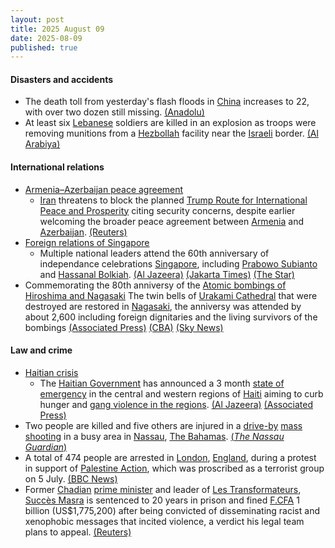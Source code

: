 ```yaml
---
layout: post
title: 2025 August 09
date: 2025-08-09
published: true
---
```



#### Disasters and accidents

* The death toll from yesterday's flash floods in [China](https://en.wikipedia.org/wiki/China "China") increases to 22, with over two dozen still missing. [(Anadolu)](https://www.aa.com.tr/en/asia-pacific/chinas-death-toll-from-heavy-rain-floods-climbs-to-22-plus-over-2-dozen-missing/3655303)
* At least six [Lebanese](https://en.wikipedia.org/wiki/Lebanon "Lebanon") soldiers are killed in an explosion as troops were removing munitions from a [Hezbollah](https://en.wikipedia.org/wiki/Hezbollah "Hezbollah") facility near the [Israeli](https://en.wikipedia.org/wiki/Israel "Israel") border. [(Al Arabiya)](https://english.alarabiya.net/News/middle-east/2025/08/09/munitions-blast-in-hezbollah-site-kills-5-lebanese-troops-military-source-)

#### International relations

* [Armenia–Azerbaijan peace agreement](https://en.wikipedia.org/wiki/Armenia%E2%80%93Azerbaijan_peace_agreement "Armenia–Azerbaijan peace agreement")
  * [Iran](https://en.wikipedia.org/wiki/Iran "Iran") threatens to block the planned [Trump Route for International Peace and Prosperity](https://en.wikipedia.org/wiki/Trump_Route_for_International_Peace_and_Prosperity "Trump Route for International Peace and Prosperity") citing security concerns, despite earlier welcoming the broader peace agreement between [Armenia](https://en.wikipedia.org/wiki/Armenia "Armenia") and [Azerbaijan](https://en.wikipedia.org/wiki/Azerbaijan "Azerbaijan"). [(Reuters)](https://www.reuters.com/world/middle-east/iran-threatens-planned-trump-corridor-envisaged-by-azerbaijan-armenia-peace-deal-2025-08-09/)
* [Foreign relations of Singapore](https://en.wikipedia.org/wiki/Foreign_relations_of_Singapore "Foreign relations of Singapore")
  * Multiple national leaders attend the 60th anniversary of independance celebrations [Singapore](https://en.wikipedia.org/wiki/Singapore "Singapore"), including [Prabowo Subianto](https://en.wikipedia.org/wiki/Prabowo_Subianto "Prabowo Subianto") and [Hassanal Bolkiah](https://en.wikipedia.org/wiki/Hassanal_Bolkiah "Hassanal Bolkiah"). [(Al Jazeera)](https://www.aljazeera.com/news/2025/8/9/singapore-celebrates-success-on-60th-anniversary-but-challenges-loom-ahead) [(Jakarta Times)](https://www.thejakartapost.com/world/2025/08/10/prabowo-joins-singapores-national-day-parade.html) [(The Star)](https://www.thestar.com.my/news/nation/2025/08/09/zahid-arrives-in-singapore-for-the-2025-singapore-national-day-parade)
* Commemorating the 80th anniversy of the [Atomic bombings of Hiroshima and Nagasaki](https://en.wikipedia.org/wiki/Atomic_bombings_of_Hiroshima_and_Nagasaki "Atomic bombings of Hiroshima and Nagasaki") The twin bells of [Urakami Cathedral](https://en.wikipedia.org/wiki/Urakami_Cathedral "Urakami Cathedral") that were destroyed are restored in [Nagasaki](https://en.wikipedia.org/wiki/Nagasaki "Nagasaki"), the anniversy was attended by about 2,600 including foreign dignitaries and the living survivors of the bombings [(Associated Press)](https://apnews.com/article/japan-nagasaki-atomic-bombing-anniversary-wwii-ceremony-409af035fc6ca4834f5102592e8d464b) [(CBA)](https://www.cbc.ca/news/world/japan-hiroshima-80th-anniversary-august-9-1.7605183) [(Sky News)](https://news.sky.com/story/survivors-relatives-pledge-to-make-nagasaki-the-last-ever-atomic-bomb-site-on-80th-anniversary-13408947)

#### Law and crime

* [Haitian crisis](https://en.wikipedia.org/wiki/Haitian_crisis "Haitian crisis")
  * The [Haitian Government](https://en.wikipedia.org/wiki/Haitian_Government "Haitian Government") has announced a 3 month [state of emergency](https://en.wikipedia.org/wiki/State_of_emergency "State of emergency") in the central and western regions of [Haiti](https://en.wikipedia.org/wiki/Haiti "Haiti") aiming to curb hunger and [gang violence in the regions](https://en.wikipedia.org/wiki/Haitian_conflict_%282020-Present%29 "Haitian conflict (2020-Present)"). [(Al Jazeera)](https://www.aljazeera.com/news/2025/8/9/haiti-declares-three-month-state-of-emergency-as-gang-violence-spikes) [(Associated Press)](https://apnews.com/article/haiti-state-of-emergency-gangs-west-artibonite-5afeb9b859928436eaf4c362fbb91489)
* Two people are killed and five others are injured in a [drive-by](https://en.wikipedia.org/wiki/Drive-by_shooting "Drive-by shooting") [mass shooting](https://en.wikipedia.org/wiki/Mass_shooting "Mass shooting") in a busy area in [Nassau](https://en.wikipedia.org/wiki/Nassau%2C_The_Bahamas "Nassau, The Bahamas"), [The Bahamas](https://en.wikipedia.org/wiki/The_Bahamas "The Bahamas"). [(*The Nassau Guardian*)](https://www.thenassauguardian.com/news/two-dead-five-others-injured-in-shooting/article_7f07d912-d6d4-4fbf-9434-dc0ebb85b88c.html)
* A total of 474 people are arrested in [London](https://en.wikipedia.org/wiki/London "London"), [England](https://en.wikipedia.org/wiki/England "England"), during a protest in support of [Palestine Action](https://en.wikipedia.org/wiki/Palestine_Action "Palestine Action"), which was proscribed as a terrorist group on 5 July. [(BBC News)](https://www.bbc.co.uk/news/articles/c8de6rq37v5o)
* Former [Chadian](https://en.wikipedia.org/wiki/Chad "Chad") [prime minister](https://en.wikipedia.org/wiki/Prime_minister_of_Chad "Prime minister of Chad") and leader of [Les Transformateurs](https://en.wikipedia.org/wiki/Les_Transformateurs "Les Transformateurs"), [Succès Masra](https://en.wikipedia.org/wiki/Succ%C3%A8s_Masra "Succès Masra") is sentenced to 20 years in prison and fined [F.CFA](https://en.wikipedia.org/wiki/Central_African_CFA_franc "Central African CFA franc") 1 billion (US$1,775,200) after being convicted of disseminating racist and xenophobic messages that incited violence, a verdict his legal team plans to appeal. [(Reuters)](https://www.reuters.com/world/africa/chads-former-pm-opposition-leader-sentenced-20-years-2025-08-09/)
